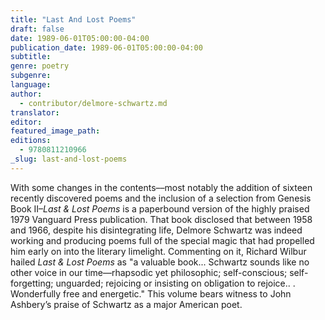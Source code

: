 ```yaml
---
title: "Last And Lost Poems"
draft: false
date: 1989-06-01T05:00:00-04:00
publication_date: 1989-06-01T05:00:00-04:00
subtitle:
genre: poetry
subgenre:
language:
author:
  - contributor/delmore-schwartz.md
translator:
editor:
featured_image_path:
editions:
  - 9780811210966
_slug: last-and-lost-poems
---
```


With some changes in the contents––most notably the addition of sixteen recently discovered poems and the inclusion of a selection from Genesis Book II–_Last & Lost Poems_ is a paperbound version of the highly praised 1979 Vanguard Press publication. That book disclosed that between 1958 and 1966, despite his disintegrating life, Delmore Schwartz was indeed working and producing poems full of the special magic that had propelled him early on into the literary limelight. Commenting on it, Richard Wilbur hailed _Last & Lost Poems_ as "a valuable book... Schwartz sounds like no other voice in our time––rhapsodic yet philosophic; self-conscious; self-forgetting; unguarded; rejoicing or insisting on obligation to rejoice.. . Wonderfully free and energetic." This volume bears witness to John Ashbery’s praise of Schwartz as a major American poet.

